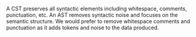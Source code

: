 A CST preserves all syntactic elements including whitespace, comments, punctuation, etc. An AST removes syntactic noise and focuses on the semantic structure. We would prefer to remove whitespace comments and punctuation as it adds tokens and noise to the data produced.
